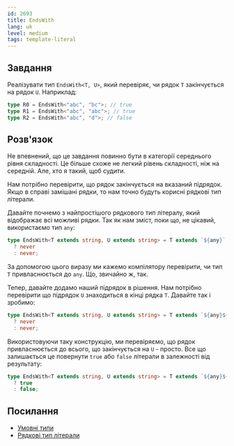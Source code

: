 ```yaml
---
id: 2693
title: EndsWith
lang: uk
level: medium
tags: template-literal
---
```


## Завдання

Реалізувати тип `EndsWith<T, U>`, який перевіряє, чи рядок `T` закінчується на
рядок `U`. Наприклад:

```typescript
type R0 = EndsWith<"abc", "bc">; // true
type R1 = EndsWith<"abc", "abc">; // true
type R2 = EndsWith<"abc", "d">; // false
```

## Розв'язок

Не впевнений, що це завдання повинно бути в категорії середнього рівня
складності. Це більше схоже не легкий рівень складності, ніж на середній. Але,
хто я такий, щоб судити.

Нам потрібно перевірити, що рядок закінчується на вказаний підрядок. Якщо в
справі замішані рядки, то нам точно будуть корисні рядкові тип літерали.

Давайте почнемо з найпростішого рядкового тип літералу, який відображає всі
можливі рядки. Так як нам зміст, поки що, не цікавий, використаємо тип `any`:

```typescript
type EndsWith<T extends string, U extends string> = T extends `${any}`
  ? never
  : never;
```

За допомогою цього виразу ми кажемо компілятору перевірити, чи тип `T`
привласнюється до `any`. Що, звичайно ж, так.

Тепер, давайте додамо наший підрядок в рішення. Нам потрібно перевірити що
підрядок `U` знаходиться в кінці рядка `T`. Давайте так і зробимо:

```typescript
type EndsWith<T extends string, U extends string> = T extends `${any}${U}`
  ? never
  : never;
```

Використовуючи таку конструкцію, ми перевіряємо, що рядок привласнюється до
всього, що закінчується на `U` - просто. Все що залишається це повернути `true`
або `false` літерали в залежності від результату:

```typescript
type EndsWith<T extends string, U extends string> = T extends `${any}${U}`
  ? true
  : false;
```

## Посилання

- [Умовні типи](https://www.typescriptlang.org/docs/handbook/2/conditional-types.html)
- [Рядкові тип літерали](https://www.typescriptlang.org/docs/handbook/release-notes/typescript-4-1.html#template-literal-types)
